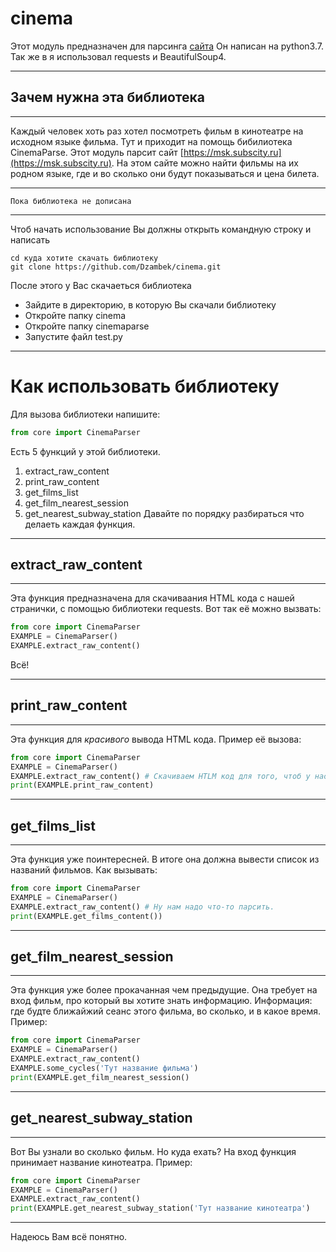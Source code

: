 # cinema
Этот модуль предназначен для парсинга [сайта](https://msk.subscity.ru)
Он написан на python3.7. Так же в я использовал requests и BeautifulSoup4.
***
## Зачем нужна эта библиотека
-----------------------------
Каждый человек хоть раз хотел посмотреть фильм в кинотеатре на исходном языке фильма. Тут и приходит на помощь бибилиотека CinemaParse. Этот модуль парсит сайт [https://msk.subscity.ru](https://msk.subscity.ru). На этом сайте можно найти фильмы на их родном языке, где и во сколько они будут показываться и цена билета.
***
`Пока библиотека не дописана`
***
Чтоб начать использование Вы должны открыть командную строку и написать
```
cd куда хотите скачать библиотеку
git clone https://github.com/Dzambek/cinema.git
```
После этого у Вас скачаеться библиотека
* Зайдите в  директорию, в которую Вы скачали библиотеку
* Откройте папку cinema
* Откройте папку cinemaparse
* Запустите файл test.py
***
# Как использовать библиотеку
Для вызова библиотеки напишите:
```python
from core import CinemaParser
```
Есть 5 функций у этой библиотеки.
1. extract_raw_content
2. print_raw_content
3. get_films_list
4. get_film_nearest_session
5. get_nearest_subway_station
Давайте по порядку разбираться что делаеть каждая функция.
***
## extract_raw_content
----------------------
Эта функция предназначена для скачиваания HTML кода с нашей странички, с помощью библиотеки requests.
Вот так её можно вызвать:
```python
from core import CinemaParser
EXAMPLE = CinemaParser()
EXAMPLE.extract_raw_content()
```
Всё!
***
## print_raw_content
--------------------
Эта функция для *красивого* вывода HTML кода.
Пример её вызова:
```python
from core import CinemaParser
EXAMPLE = CinemaParser()
EXAMPLE.extract_raw_content() # Скачиваем HTLM код для того, чтоб у нас было что выводить.
print(EXAMPLE.print_raw_content)
```
***
## get_films_list
-----------------
Эта функция уже поинтересней. В итоге она должна вывести список из названий фильмов.
Как вызывать:
```python
from core import CinemaParser
EXAMPLE = CinemaParser()
EXAMPLE.extract_raw_content() # Ну нам надо что-то парсить.
print(EXAMPLE.get_films_content())
```
***
## get_film_nearest_session
---------------------------
Эта функция уже более прокачанная чем предыдущие. Она требует на вход фильм, про который вы хотите знать информацию.
Информация: где будте ближайжий сеанс этого фильма, во сколько, и в какое время.
Пример:
```python
from core import CinemaParser
EXAMPLE = CinemaParser()
EXAMPLE.extract_raw_content() 
EXAMPLE.some_cycles('Тут название фильма')
print(EXAMPLE.get_film_nearest_session()
```
***
## get_nearest_subway_station
-----------------------------
Вот Вы узнали во сколько фильм. Но куда ехать? На вход функция принимает название кинотеатра.
Пример:
```python
from core import CinemaParser
EXAMPLE = CinemaParser()
EXAMPLE.extract_raw_content() 
print(EXAMPLE.get_nearest_subway_station('Тут название кинотеатра')
```
***
Надеюсь Вам всё понятно.
